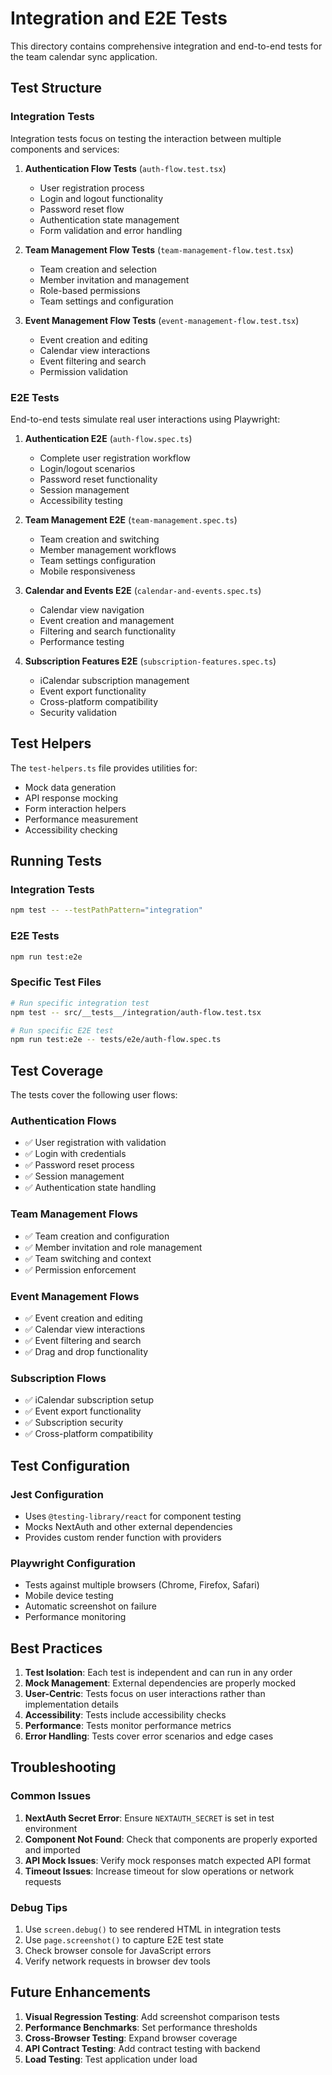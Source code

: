 # Integration and E2E Tests

This directory contains comprehensive integration and end-to-end tests for the team calendar sync application.

## Test Structure

### Integration Tests

Integration tests focus on testing the interaction between multiple components and services:

1. **Authentication Flow Tests** (`auth-flow.test.tsx`)
   - User registration process
   - Login and logout functionality
   - Password reset flow
   - Authentication state management
   - Form validation and error handling

2. **Team Management Flow Tests** (`team-management-flow.test.tsx`)
   - Team creation and selection
   - Member invitation and management
   - Role-based permissions
   - Team settings and configuration

3. **Event Management Flow Tests** (`event-management-flow.test.tsx`)
   - Event creation and editing
   - Calendar view interactions
   - Event filtering and search
   - Permission validation

### E2E Tests

End-to-end tests simulate real user interactions using Playwright:

1. **Authentication E2E** (`auth-flow.spec.ts`)
   - Complete user registration workflow
   - Login/logout scenarios
   - Password reset functionality
   - Session management
   - Accessibility testing

2. **Team Management E2E** (`team-management.spec.ts`)
   - Team creation and switching
   - Member management workflows
   - Team settings configuration
   - Mobile responsiveness

3. **Calendar and Events E2E** (`calendar-and-events.spec.ts`)
   - Calendar view navigation
   - Event creation and management
   - Filtering and search functionality
   - Performance testing

4. **Subscription Features E2E** (`subscription-features.spec.ts`)
   - iCalendar subscription management
   - Event export functionality
   - Cross-platform compatibility
   - Security validation

## Test Helpers

The `test-helpers.ts` file provides utilities for:

- Mock data generation
- API response mocking
- Form interaction helpers
- Performance measurement
- Accessibility checking

## Running Tests

### Integration Tests

```bash
npm test -- --testPathPattern="integration"
```

### E2E Tests

```bash
npm run test:e2e
```

### Specific Test Files

```bash
# Run specific integration test
npm test -- src/__tests__/integration/auth-flow.test.tsx

# Run specific E2E test
npm run test:e2e -- tests/e2e/auth-flow.spec.ts
```

## Test Coverage

The tests cover the following user flows:

### Authentication Flows

- ✅ User registration with validation
- ✅ Login with credentials
- ✅ Password reset process
- ✅ Session management
- ✅ Authentication state handling

### Team Management Flows

- ✅ Team creation and configuration
- ✅ Member invitation and role management
- ✅ Team switching and context
- ✅ Permission enforcement

### Event Management Flows

- ✅ Event creation and editing
- ✅ Calendar view interactions
- ✅ Event filtering and search
- ✅ Drag and drop functionality

### Subscription Flows

- ✅ iCalendar subscription setup
- ✅ Event export functionality
- ✅ Subscription security
- ✅ Cross-platform compatibility

## Test Configuration

### Jest Configuration

- Uses `@testing-library/react` for component testing
- Mocks NextAuth and other external dependencies
- Provides custom render function with providers

### Playwright Configuration

- Tests against multiple browsers (Chrome, Firefox, Safari)
- Mobile device testing
- Automatic screenshot on failure
- Performance monitoring

## Best Practices

1. **Test Isolation**: Each test is independent and can run in any order
2. **Mock Management**: External dependencies are properly mocked
3. **User-Centric**: Tests focus on user interactions rather than implementation details
4. **Accessibility**: Tests include accessibility checks
5. **Performance**: Tests monitor performance metrics
6. **Error Handling**: Tests cover error scenarios and edge cases

## Troubleshooting

### Common Issues

1. **NextAuth Secret Error**: Ensure `NEXTAUTH_SECRET` is set in test environment
2. **Component Not Found**: Check that components are properly exported and imported
3. **API Mock Issues**: Verify mock responses match expected API format
4. **Timeout Issues**: Increase timeout for slow operations or network requests

### Debug Tips

1. Use `screen.debug()` to see rendered HTML in integration tests
2. Use `page.screenshot()` to capture E2E test state
3. Check browser console for JavaScript errors
4. Verify network requests in browser dev tools

## Future Enhancements

1. **Visual Regression Testing**: Add screenshot comparison tests
2. **Performance Benchmarks**: Set performance thresholds
3. **Cross-Browser Testing**: Expand browser coverage
4. **API Contract Testing**: Add contract testing with backend
5. **Load Testing**: Test application under load

